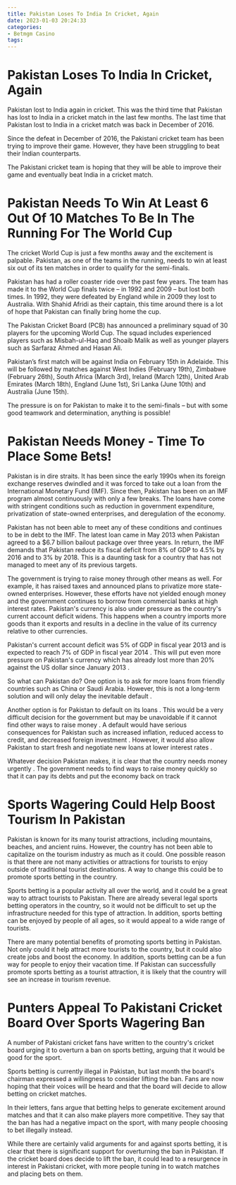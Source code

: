```yaml
---
title: Pakistan Loses To India In Cricket, Again
date: 2023-01-03 20:24:33
categories:
- Betmgm Casino
tags:
---
```



#  Pakistan Loses To India In Cricket, Again

Pakistan lost to India again in cricket. This was the third time that Pakistan has lost to India in a cricket match in the last few months. The last time that Pakistan lost to India in a cricket match was back in December of 2016.

Since the defeat in December of 2016, the Pakistani cricket team has been trying to improve their game. However, they have been struggling to beat their Indian counterparts.

The Pakistani cricket team is hoping that they will be able to improve their game and eventually beat India in a cricket match.

#  Pakistan Needs To Win At Least 6 Out Of 10 Matches To Be In The Running For The World Cup

The cricket World Cup is just a few months away and the excitement is palpable. Pakistan, as one of the teams in the running, needs to win at least six out of its ten matches in order to qualify for the semi-finals.

Pakistan has had a roller coaster ride over the past few years. The team has made it to the World Cup finals twice – in 1992 and 2009 – but lost both times. In 1992, they were defeated by England while in 2009 they lost to Australia. With Shahid Afridi as their captain, this time around there is a lot of hope that Pakistan can finally bring home the cup.

The Pakistan Cricket Board (PCB) has announced a preliminary squad of 30 players for the upcoming World Cup. The squad includes experienced players such as Misbah-ul-Haq and Shoaib Malik as well as younger players such as Sarfaraz Ahmed and Hasan Ali.

Pakistan’s first match will be against India on February 15th in Adelaide. This will be followed by matches against West Indies (February 19th), Zimbabwe (February 26th), South Africa (March 3rd), Ireland (March 12th), United Arab Emirates (March 18th), England (June 1st), Sri Lanka (June 10th) and Australia (June 15th).

The pressure is on for Pakistan to make it to the semi-finals – but with some good teamwork and determination, anything is possible!

#  Pakistan Needs Money - Time To Place Some Bets!

Pakistan is in dire straits. It has been since the early 1990s when its foreign exchange reserves dwindled and it was forced to take out a loan from the International Monetary Fund (IMF). 
Since then, Pakistan has been on an IMF program almost continuously with only a few breaks.  The loans have come with stringent conditions such as reduction in government expenditure, privatization of state-owned enterprises, and deregulation of the economy.

Pakistan has not been able to meet any of these conditions and continues to be in debt to the IMF.
The latest loan came in May 2013 when Pakistan agreed to a $6.7 billion bailout package over three years.  In return, the IMF demands that Pakistan reduce its fiscal deficit from 8% of GDP to 4.5% by 2016 and to 3% by 2018.
This is a daunting task for a country that has not managed to meet any of its previous targets. 

The government is trying to raise money through other means as well. For example, it has raised taxes and announced plans to privatize more state-owned enterprises. However, these efforts have not yielded enough money and the government continues to borrow from commercial banks at high interest rates.
Pakistan's currency is also under pressure as the country's current account deficit widens. This happens when a country imports more goods than it exports and results in a decline in the value of its currency relative to other currencies. 

Pakistan's current account deficit was 5% of GDP in fiscal year 2013 and is expected to reach 7% of GDP in fiscal year 2014 . This will put even more pressure on Pakistan's currency which has already lost more than 20% against the US dollar since January 2013 .

So what can Pakistan do? One option is to ask for more loans from friendly countries such as China or Saudi Arabia. However, this is not a long-term solution and will only delay the inevitable default . 

Another option is for Pakistan to default on its loans . This would be a very difficult decision for the government but may be unavoidable if it cannot find other ways to raise money . 
A default would have serious consequences for Pakistan such as increased inflation, reduced access to credit, and decreased foreign investment . However, it would also allow Pakistan to start fresh and negotiate new loans at lower interest rates . 

Whatever decision Pakistan makes, it is clear that the country needs money urgently . The government needs to find ways to raise money quickly so that it can pay its debts and put the economy back on track

#  Sports Wagering Could Help Boost Tourism In Pakistan

Pakistan is known for its many tourist attractions, including mountains, beaches, and ancient ruins. However, the country has not been able to capitalize on the tourism industry as much as it could. One possible reason is that there are not many activities or attractions for tourists to enjoy outside of traditional tourist destinations. A way to change this could be to promote sports betting in the country.

Sports betting is a popular activity all over the world, and it could be a great way to attract tourists to Pakistan. There are already several legal sports betting operators in the country, so it would not be difficult to set up the infrastructure needed for this type of attraction. In addition, sports betting can be enjoyed by people of all ages, so it would appeal to a wide range of tourists.

There are many potential benefits of promoting sports betting in Pakistan. Not only could it help attract more tourists to the country, but it could also create jobs and boost the economy. In addition, sports betting can be a fun way for people to enjoy their vacation time. If Pakistan can successfully promote sports betting as a tourist attraction, it is likely that the country will see an increase in tourism revenue.

#  Punters Appeal To Pakistani Cricket Board Over Sports Wagering Ban

A number of Pakistani cricket fans have written to the country's cricket board urging it to overturn a ban on sports betting, arguing that it would be good for the sport.

Sports betting is currently illegal in Pakistan, but last month the board's chairman expressed a willingness to consider lifting the ban. Fans are now hoping that their voices will be heard and that the board will decide to allow betting on cricket matches.

In their letters, fans argue that betting helps to generate excitement around matches and that it can also make players more competitive. They say that the ban has had a negative impact on the sport, with many people choosing to bet illegally instead.

While there are certainly valid arguments for and against sports betting, it is clear that there is significant support for overturning the ban in Pakistan. If the cricket board does decide to lift the ban, it could lead to a resurgence in interest in Pakistani cricket, with more people tuning in to watch matches and placing bets on them.